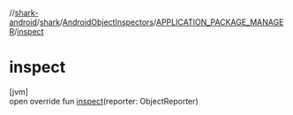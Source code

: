 //[shark-android](../../../../index.md)/[shark](../../index.md)/[AndroidObjectInspectors](../index.md)/[APPLICATION_PACKAGE_MANAGER](index.md)/[inspect](inspect.md)

# inspect

[jvm]\
open override fun [inspect](inspect.md)(reporter: ObjectReporter)
